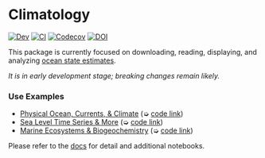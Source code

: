 # Climatology

[![Dev](https://img.shields.io/badge/docs-dev-blue.svg)](https://JuliaOcean.github.io/Climatology.jl/dev)
[![CI](https://github.com/JuliaOcean/Climatology.jl/actions/workflows/ci.yml/badge.svg)](https://github.com/JuliaOcean/Climatology.jl/actions/workflows/ci.yml)
[![Codecov](https://codecov.io/gh/JuliaOcean/Climatology.jl/branch/master/graph/badge.svg)](https://codecov.io/gh/JuliaOcean/Climatology.jl)
[![DOI](https://zenodo.org/badge/260376633.svg)](https://zenodo.org/badge/latestdoi/260376633)

This package is currently focused on downloading, reading, displaying, and analyzing [ocean state estimates](http://dx.doi.org/10.5194/gmd-8-3071-2015). 

_It is in early development stage; breaking changes remain likely._

### Use Examples

- [Physical Ocean, Currents, & Climate](https://JuliaOcean.github.io/Climatology.jl/dev/examples/ECCO_standard_plots.html) (➭ [code link](https://raw.githubusercontent.com/JuliaOcean/Climatology.jl/master/examples/ECCO/ECCO_standard_plots.jl))
- [Sea Level Time Series & More](https://JuliaOcean.github.io/Climatology.jl/dev/examples/NSLCT_notebook.html) (➭ [code link](https://raw.githubusercontent.com/JuliaOcean/Climatology.jl/master/examples/NSLCT/NSLCT_notebook.jl))
- [Marine Ecosystems & Biogeochemistry](https://JuliaOcean.github.io/Climatology.jl/dev/examples/CBIOMES_climatology_plot.html) (➭ [code link](https://raw.githubusercontent.com/JuliaOcean/Climatology.jl/master/examples/CBIOMES/CBIOMES_climatology_plot.jl))

Please refer to the [docs](https://JuliaOcean.github.io/Climatology.jl/dev) for detail and additional notebooks.

